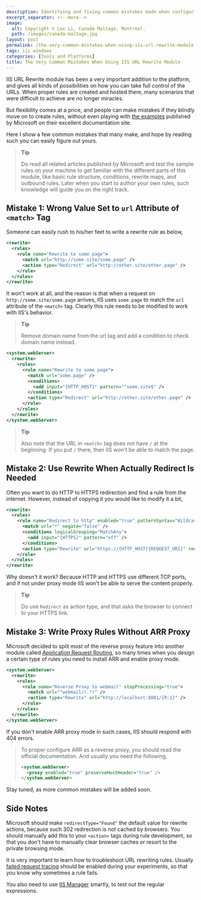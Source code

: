 ```yaml
---
description: Identifying and fixing common mistakes made when configuring IIS URL Rewrite module, including incorrect URL matching, rewrite vs. redirect actions, and proxy requirements.
excerpt_separator: <!--more-->
image:
  alt: Copyright © Lex Li. Canada Maltage, Montreal.
  path: /images/canada-maltage.jpg
layout: post
permalink: /the-very-common-mistakes-when-using-iis-url-rewrite-module-a2ab7e4fee59
tags: iis windows
categories: [Tools and Platforms]
title: The Very Common Mistakes When Using IIS URL Rewrite Module
---
```

IIS URL Rewrite module has been a very important addition to the platform, and gives all kinds of possibilities on how you can take full control of the URLs. When proper rules are created and hosted there, many scenarios that were difficult to achieve are no longer miracles.

But flexibility comes at a price, and people can make mistakes if they blindly move on to create rules, without even playing with [the examples](https://docs.microsoft.com/iis/extensions/url-rewrite-module/creating-rewrite-rules-for-the-url-rewrite-module) published by Microsoft on their excellent documentation site.

Here I show a few common mistakes that many make, and hope by reading such you can easily figure out yours.
<!--more-->

> **Tip**
>
> Do read all related articles published by Microsoft and test the sample rules on your machine to get familiar with the different parts of this module, like basic rule structure, conditions, rewrite maps, and outbound rules. Later when you start to author your own rules, such knowledge will guide you on the right track.

## Mistake 1: Wrong Value Set to `url` Attribute of `<match>` Tag

Someone can easily rush to his/her feet to write a rewrite rule as below,

``` xml
<rewrite>
  <rules>
    <rule name="Rewrite to some page">
      <match url="http://some.site/some.page" />
      <action type="Redirect" url="http://other.site/other.page" />
    </rule>
  </rules>
</rewrite>
```

It won't work at all, and the reason is that when a request on `http://some.site/some.page` arrives, IIS uses `some.page` to match the `url` attribute of the `<match>` tag. Clearly this rule needs to be modified to work with IIS's behavior.

> **Tip**
>
> Remove domain name from the url tag and add a condition to check domain name instead.

``` xml
<system.webServer>
  <rewrite>
    <rules>
      <rule name="Rewrite to some page">
        <match url="some.page" />
        <conditions>
          <add input="{HTTP_HOST}" pattern="^some.site$" />
        </conditions>
        <action type="Redirect" url="http://other.site/other.page" />
      </rule>
    </rules>
  </rewrite>
</system.webServer>
```

> **Tip**
>
> Also note that the URL in `<match>` tag does not have `/` at the beginning. If you put `/` there, then IIS won't be able to match the page.

## Mistake 2: Use Rewrite When Actually Redirect Is Needed

Often you want to do HTTP to HTTPS redirection and find a rule from the internet. However, instead of copying it you would like to modify it a bit,

``` xml
<rewrite>
  <rules>
    <rule name="Redirect to http" enabled="true" patternSyntax="Wildcard" stopProcessing="true">
      <match url="*" negate="false" />
      <conditions logicalGrouping="MatchAny">
        <add input="{HTTPS}" pattern="off" />
      </conditions>
      <action type="Rewrite" url="https://{HTTP_HOST}{REQUEST_URI}" redirectType="Found" />
    </rule>
  </rules>
</rewrite>
```

Why doesn't it work? Because HTTP and HTTPS use different TCP ports, and if not under proxy mode IIS won't be able to serve the content properly.

> **Tip**
>
> Do use `Redirect` as action type, and that asks the browser to connect to your HTTPS link.

## Mistake 3: Write Proxy Rules Without ARR Proxy

Microsoft decided to split most of the reverse proxy feature into another module called [Application Request Routing](https://docs.microsoft.com/iis/extensions/url-rewrite-module/reverse-proxy-with-url-rewrite-v2-and-application-request-routing), so many times when you design a certain type of rules you need to install ARR and enable proxy mode.

``` xml
<system.webServer>
  <rewrite>
    <rules>
      <rule name="Reverse Proxy to webmail" stopProcessing="true">
        <match url="^webmail/(.*)" />
        <action type="Rewrite" url="http://localhost:8081/{R:1}" />
      </rule>
    </rules>
  </rewrite>
</system.webServer>
```

If you don't enable ARR proxy mode in such cases, IIS should respond with 404 errors.

> To proper configure ARR as a reverse proxy, you should read the official documentation. And usually you need the following,
>
> ``` xml
> <system.webServer>
>   <proxy enabled="true" preserveHostHeader="true" />
> </system.webServer>
> ```

Stay tuned, as more common mistakes will be added soon.

## Side Notes

Microsoft should make `redirectType="Found"` the default value for rewrite actions, because such 302 redirection is not cached by browsers. You should manually add this to your `<action>` tags during rule development, so that you don't have to manually clear browser caches or resort to the private browsing mode.

It is very important to learn how to troubleshoot URL rewriting rules. Usually [failed request tracing](https://docs.microsoft.com/iis/extensions/url-rewrite-module/using-failed-request-tracing-to-trace-rewrite-rules) should be enabled during your experiments, so that you know why sometimes a rule fails.

You also need to use [IIS Manager](https://docs.microsoft.com/iis/extensions/url-rewrite-module/testing-rewrite-rule-patterns) smartly, to test out the regular expressions.
